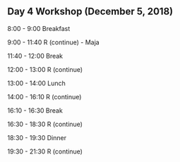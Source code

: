 ## Day 4 Workshop (December 5, 2018)


8:00 - 9:00 Breakfast

9:00 - 11:40 R (continue) - Maja

11:40 - 12:00 Break

12:00 - 13:00 R (continue)

13:00 - 14:00 Lunch

14:00 - 16:10 R (continue)

16:10 - 16:30 Break

16:30 - 18:30 R (continue)

18:30 - 19:30 Dinner

19:30 - 21:30 R (continue)
